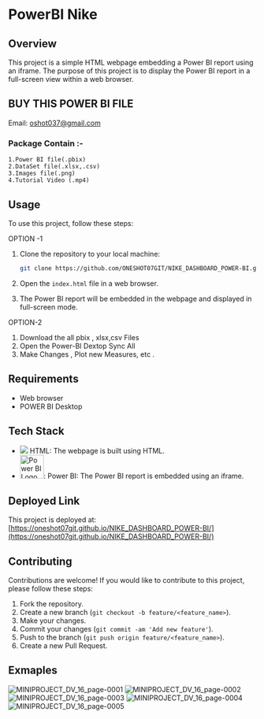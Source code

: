 # PowerBI Nike

## Overview
This project is a simple HTML webpage embedding a Power BI report using an iframe. The purpose of this project is to display the Power BI report in a full-screen view within a web browser.

## BUY THIS POWER BI FILE
Email: oshot037@gmail.com
### Package Contain :-
    1.Power BI file(.pbix)
    2.DataSet file(.xlsx,.csv)
    3.Images file(.png)
    4.Tutorial Video (.mp4)


## Usage
To use this project, follow these steps:

OPTION -1
1. Clone the repository to your local machine:

    ```bash
    git clone https://github.com/ONESHOT07GIT/NIKE_DASHBOARD_POWER-BI.git
    ```
2. Open the `index.html` file in a web browser.
3. The Power BI report will be embedded in the webpage and displayed in full-screen mode.

OPTION-2
1. Download the all pbix , xlsx,csv Files 
2. Open the Power-BI Dextop Sync All
3. Make Changes , Plot new Measures, etc .
## Requirements

- Web browser
- POWER BI Desktop

## Tech Stack

- <img src="https://img.icons8.com/color/48/000000/html-5.png"/> HTML: The webpage is built using HTML.
- <img src="https://powerapps.microsoft.com/images/application-logos/svg/powerbi.svg" alt="Power BI Logo" style="width: 48px; height: 48px;">: Power BI: The Power BI report is embedded using an iframe.

## Deployed Link

This project is deployed at: [https://oneshot07git.github.io/NIKE_DASHBOARD_POWER-BI/](https://oneshot07git.github.io/NIKE_DASHBOARD_POWER-BI/)

## Contributing

Contributions are welcome! If you would like to contribute to this project, please follow these steps:

1. Fork the repository.
2. Create a new branch (`git checkout -b feature/<feature_name>`).
3. Make your changes.
4. Commit your changes (`git commit -am 'Add new feature'`).
5. Push to the branch (`git push origin feature/<feature_name>`).
6. Create a new Pull Request.

## Exmaples


![MINIPROJECT_DV_16_page-0001](https://github.com/mayankjonwal02/PowerBI_Nike/assets/151626580/014d941e-fa97-4c6e-9fae-3c9bafb9e84d)
![MINIPROJECT_DV_16_page-0002](https://github.com/mayankjonwal02/PowerBI_Nike/assets/151626580/b19b2452-3e9b-4295-ac8c-c7ac8022949b)
![MINIPROJECT_DV_16_page-0003](https://github.com/mayankjonwal02/PowerBI_Nike/assets/151626580/5c666ee8-be29-4890-afea-62e76be624c8)
![MINIPROJECT_DV_16_page-0004](https://github.com/mayankjonwal02/PowerBI_Nike/assets/151626580/bddd696a-dee6-4133-822a-36d64997376c)
![MINIPROJECT_DV_16_page-0005](https://github.com/mayankjonwal02/PowerBI_Nike/assets/151626580/87acc7e5-226c-49fb-ade6-89d2cc5e5735)
